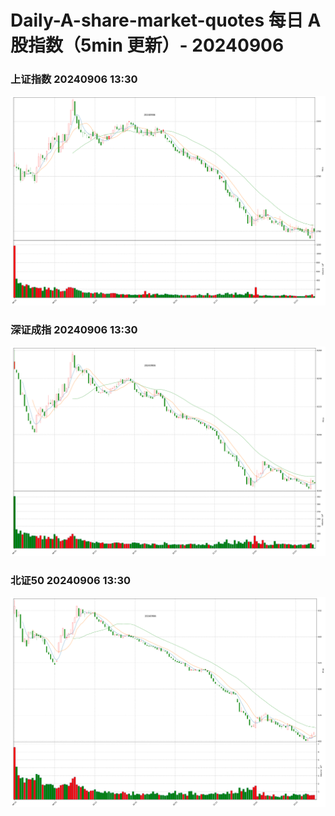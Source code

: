 
# Daily-A-share-market-quotes 每日 A 股指数（5min 更新）- 20240906

### 上证指数 20240906 13:30
![](./fig/2024/9/20240906-sh000001.png)

### 深证成指 20240906 13:30
![](./fig/2024/9/20240906-sz399001.png)

### 北证50 20240906 13:30
![](./fig/2024/9/20240906-bj899050.png)
